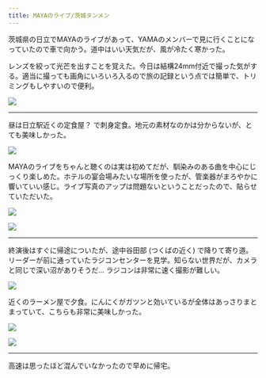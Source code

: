 ```yaml
---
title: MAYAのライブ/茨城タンメン
---
```


茨城県の日立でMAYAのライブがあって、YAMAのメンバーで見に行くことになっていたので車で向かう。道中はいい天気だが、風が冷たく寒かった。

レンズを絞って光芒を出すことを覚えた。今日は結構24mm付近で撮った気がする。適当に撮っても画角にいろいろ入るので旅の記録という点では簡単で、トリミングもしやすいので便利。

![](https://photos.apkas.net/medium/202311/20231118-104658.webp)

---

昼は日立駅近くの定食屋？ で刺身定食。地元の素材なのかは分からないが、とても美味しかった。

![](https://photos.apkas.net/medium/202311/20231118-124251.webp)

MAYAのライブをちゃんと聴くのは実は初めてだが、馴染みのある曲を中心にじっくり楽しめた。ホテルの宴会場みたいな場所を使ったが、管楽器がまろやかに響いていい感じ。ライブ写真のアップは問題ないということだったので、貼らせていただいた。

![](https://photos.apkas.net/medium/202311/20231118-132826.webp)

![](https://photos.apkas.net/medium/202311/20231118-135644.webp)

---

終演後はすぐに帰途についたが、途中谷田部 (つくばの近く) で降りて寄り道。リーダーが前に通っていたラジコンセンターを見学。知らない世界だが、カメラと同じで深い沼がありそうだ... ラジコンは非常に速く撮影が難しい。

![](https://photos.apkas.net/medium/202311/20231118-175619.webp)

近くのラーメン屋で夕食。にんにくがガツンと効いているが全体はあっさりまとまっていて、こちらも非常に美味しかった。

![](https://photos.apkas.net/medium/202311/20231118-184314.webp)

![](https://photos.apkas.net/medium/202311/20231118-190125.webp)

---

高速は思ったほど混んでいなかったので早めに帰宅。

